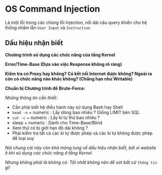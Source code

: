 # OS Command Injection

Là một lỗi trong các chủng lỗi Injection, nối dài câu query khiến cho hệ thống nhầm lẫn `User Input` và `Instruction`

## Dấu hiệu nhận biết

**Chương trình sử dụng các chức năng của tầng Kernel**

**Error/Time-Base (Dựa vào việc Response không rõ ràng)**

**Kiểm tra có Proxy hay không? Có kết nối Internet được không? Ngoài ra còn có chức năng nào khác không? (Chẳng hạn như Writable)**

**Chuẩn bị Chương trình để Brute-Force:**

*Những thông tin cần thiết:*

- Cần phải biết hệ điều hành này sử dụng Bash hay Shell
- `head -n` + numeric : Lấy dòng bao nhiêu ? Giống LIMIT bên SQL
- `cut -c` + numeric : Lấy kí tự thứ bao nhiêu ?
- sleep + numeric : Dành cho Time-Base/Blind
- Xem thử có bị giới hạn độ dài không ?
- Phải kiểm tra tất cả các kí tự được phép và các kí tự không được phép để loại suy

*Nói chung cái này còn khá mông lung về dấu hiệu nhận biết, bởi vì website ít khi sử dụng các chức năng ở tầng Kernel*

*Nhưng không phải là không có. Tốt nhất không nên để sót bất cứ `thông tin` gì!*